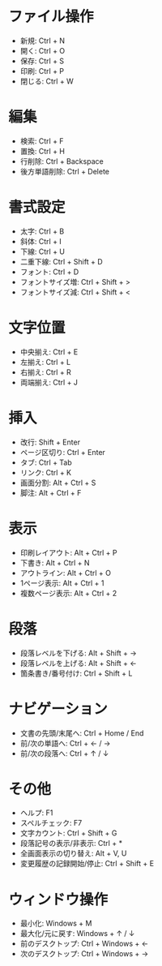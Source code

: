 ﻿# ファイル操作
- 新規: Ctrl + N
- 開く: Ctrl + O
- 保存: Ctrl + S
- 印刷: Ctrl + P
- 閉じる: Ctrl + W

# 編集
- 検索: Ctrl + F
- 置換: Ctrl + H
- 行削除: Ctrl + Backspace
- 後方単語削除: Ctrl + Delete

# 書式設定
- 太字: Ctrl + B
- 斜体: Ctrl + I
- 下線: Ctrl + U
- 二重下線: Ctrl + Shift + D
- フォント: Ctrl + D
- フォントサイズ増: Ctrl + Shift + >
- フォントサイズ減: Ctrl + Shift + <

# 文字位置
- 中央揃え: Ctrl + E
- 左揃え: Ctrl + L
- 右揃え: Ctrl + R
- 両端揃え: Ctrl + J

# 挿入
- 改行: Shift + Enter
- ページ区切り: Ctrl + Enter
- タブ: Ctrl + Tab
- リンク: Ctrl + K
- 画面分割: Alt + Ctrl + S
- 脚注: Alt + Ctrl + F

# 表示
- 印刷レイアウト: Alt + Ctrl + P
- 下書き: Alt + Ctrl + N
- アウトライン: Alt + Ctrl + O
- 1ページ表示: Alt + Ctrl + 1
- 複数ページ表示: Alt + Ctrl + 2

# 段落
- 段落レベルを下げる: Alt + Shift + →
- 段落レベルを上げる: Alt + Shift + ←
- 箇条書き/番号付け: Ctrl + Shift + L

# ナビゲーション
- 文書の先頭/末尾へ: Ctrl + Home / End
- 前/次の単語へ: Ctrl + ← / →
- 前/次の段落へ: Ctrl + ↑ / ↓

# その他
- ヘルプ: F1
- スペルチェック: F7
- 文字カウント: Ctrl + Shift + G
- 段落記号の表示/非表示: Ctrl + *
- 全画面表示の切り替え: Alt + V, U
- 変更履歴の記録開始/停止: Ctrl + Shift + E

# ウィンドウ操作
- 最小化: Windows + M
- 最大化/元に戻す: Windows + ↑ / ↓
- 前のデスクトップ: Ctrl + Windows + ←
- 次のデスクトップ: Ctrl + Windows + →
